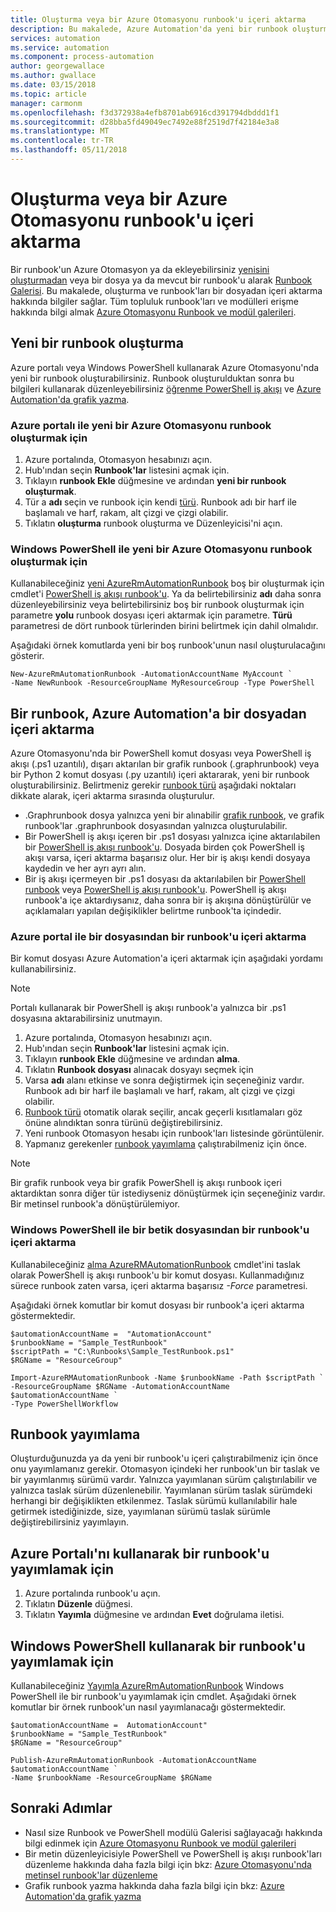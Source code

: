 ```yaml
---
title: Oluşturma veya bir Azure Otomasyonu runbook'u içeri aktarma
description: Bu makalede, Azure Automation'da yeni bir runbook oluşturmak veya bir dosyadan içe açıklar.
services: automation
ms.service: automation
ms.component: process-automation
author: georgewallace
ms.author: gwallace
ms.date: 03/15/2018
ms.topic: article
manager: carmonm
ms.openlocfilehash: f3d372938a4efb8701ab6916cd391794dbddd1f1
ms.sourcegitcommit: d28bba5fd49049ec7492e88f2519d7f42184e3a8
ms.translationtype: MT
ms.contentlocale: tr-TR
ms.lasthandoff: 05/11/2018
---
```

# <a name="creating-or-importing-a-runbook-in-azure-automation"></a>Oluşturma veya bir Azure Otomasyonu runbook'u içeri aktarma
Bir runbook'un Azure Otomasyon ya da ekleyebilirsiniz [yenisini oluşturmadan](#creating-a-new-runbook) veya bir dosya ya da mevcut bir runbook'u alarak [Runbook Galerisi](automation-runbook-gallery.md). Bu makalede, oluşturma ve runbook'ları bir dosyadan içeri aktarma hakkında bilgiler sağlar.  Tüm topluluk runbook'ları ve modülleri erişme hakkında bilgi almak [Azure Otomasyonu Runbook ve modül galerileri](automation-runbook-gallery.md).

## <a name="creating-a-new-runbook"></a>Yeni bir runbook oluşturma
Azure portalı veya Windows PowerShell kullanarak Azure Otomasyonu'nda yeni bir runbook oluşturabilirsiniz. Runbook oluşturulduktan sonra bu bilgileri kullanarak düzenleyebilirsiniz [öğrenme PowerShell iş akışı](automation-powershell-workflow.md) ve [Azure Automation'da grafik yazma](automation-graphical-authoring-intro.md).

### <a name="to-create-a-new-azure-automation-runbook-with-the-azure-portal"></a>Azure portalı ile yeni bir Azure Otomasyonu runbook oluşturmak için
1. Azure portalında, Otomasyon hesabınızı açın.
2. Hub'ından seçin **Runbook'lar** listesini açmak için.
3. Tıklayın **runbook Ekle** düğmesine ve ardından **yeni bir runbook oluşturmak**.
4. Tür a **adı** seçin ve runbook için kendi [türü](automation-runbook-types.md). Runbook adı bir harf ile başlamalı ve harf, rakam, alt çizgi ve çizgi olabilir.
5. Tıklatın **oluşturma** runbook oluşturma ve Düzenleyicisi'ni açın.

### <a name="to-create-a-new-azure-automation-runbook-with-windows-powershell"></a>Windows PowerShell ile yeni bir Azure Otomasyonu runbook oluşturmak için
Kullanabileceğiniz [yeni AzureRmAutomationRunbook](https://msdn.microsoft.com/library/mt619376.aspx) boş bir oluşturmak için cmdlet'i [PowerShell iş akışı runbook'u](automation-runbook-types.md#powershell-workflow-runbooks). Ya da belirtebilirsiniz **adı** daha sonra düzenleyebilirsiniz veya belirtebilirsiniz boş bir runbook oluşturmak için parametre **yolu** runbook dosyası içeri aktarmak için parametre. **Türü** parametresi de dört runbook türlerinden birini belirtmek için dahil olmalıdır.

Aşağıdaki örnek komutlarda yeni bir boş runbook'unun nasıl oluşturulacağını gösterir.

    New-AzureRmAutomationRunbook -AutomationAccountName MyAccount `
    -Name NewRunbook -ResourceGroupName MyResourceGroup -Type PowerShell

## <a name="importing-a-runbook-from-a-file-into-azure-automation"></a>Bir runbook, Azure Automation'a bir dosyadan içeri aktarma
Azure Otomasyonu'nda bir PowerShell komut dosyası veya PowerShell iş akışı (.ps1 uzantılı), dışarı aktarılan bir grafik runbook (.graphrunbook) veya bir Python 2 komut dosyası (.py uzantılı) içeri aktararak, yeni bir runbook oluşturabilirsiniz.  Belirtmeniz gerekir [runbook türü](automation-runbook-types.md) aşağıdaki noktaları dikkate alarak, içeri aktarma sırasında oluşturulur.

* .Graphrunbook dosya yalnızca yeni bir alınabilir [grafik runbook](automation-runbook-types.md#graphical-runbooks), ve grafik runbook'lar .graphrunbook dosyasından yalnızca oluşturulabilir.
* Bir PowerShell iş akışı içeren bir .ps1 dosyası yalnızca içine aktarılabilen bir [PowerShell iş akışı runbook'u](automation-runbook-types.md#powershell-workflow-runbooks).  Dosyada birden çok PowerShell iş akışı varsa, içeri aktarma başarısız olur. Her bir iş akışı kendi dosyaya kaydedin ve her ayrı ayrı alın.
* Bir iş akışı içermeyen bir .ps1 dosyası da aktarılabilen bir [PowerShell runbook](automation-runbook-types.md#powershell-runbooks) veya [PowerShell iş akışı runbook'u](automation-runbook-types.md#powershell-workflow-runbooks).  PowerShell iş akışı runbook'a içe aktardıysanız, daha sonra bir iş akışına dönüştürülür ve açıklamaları yapılan değişiklikler belirtme runbook'ta içindedir.

### <a name="to-import-a-runbook-from-a-file-with-the-azure-portal"></a>Azure portal ile bir dosyasından bir runbook'u içeri aktarma
Bir komut dosyası Azure Automation'a içeri aktarmak için aşağıdaki yordamı kullanabilirsiniz.  

> [!NOTE]
> Portalı kullanarak bir PowerShell iş akışı runbook'a yalnızca bir .ps1 dosyasına aktarabilirsiniz unutmayın.
> 
> 

1. Azure portalında, Otomasyon hesabınızı açın.
2. Hub'ından seçin **Runbook'lar** listesini açmak için.
3. Tıklayın **runbook Ekle** düğmesine ve ardından **alma**.
4. Tıklatın **Runbook dosyası** alınacak dosyayı seçmek için
5. Varsa **adı** alanı etkinse ve sonra değiştirmek için seçeneğiniz vardır.  Runbook adı bir harf ile başlamalı ve harf, rakam, alt çizgi ve çizgi olabilir.
6. [Runbook türü](automation-runbook-types.md) otomatik olarak seçilir, ancak geçerli kısıtlamaları göz önüne alındıktan sonra türünü değiştirebilirsiniz. 
7. Yeni runbook Otomasyon hesabı için runbook'ları listesinde görüntülenir.
8. Yapmanız gerekenler [runbook yayımlama](#publishing-a-runbook) çalıştırabilmeniz için önce.

> [!NOTE]
> Bir grafik runbook veya bir grafik PowerShell iş akışı runbook içeri aktardıktan sonra diğer tür istediyseniz dönüştürmek için seçeneğiniz vardır. Bir metinsel runbook'a dönüştürülemiyor.
>  
> 

### <a name="to-import-a-runbook-from-a-script-file-with-windows-powershell"></a>Windows PowerShell ile bir betik dosyasından bir runbook'u içeri aktarma
Kullanabileceğiniz [alma AzureRMAutomationRunbook](https://msdn.microsoft.com/library/mt603735.aspx) cmdlet'ini taslak olarak PowerShell iş akışı runbook'u bir komut dosyası. Kullanmadığınız sürece runbook zaten varsa, içeri aktarma başarısız *-Force* parametresi. 

Aşağıdaki örnek komutlar bir komut dosyası bir runbook'a içeri aktarma göstermektedir.

    $automationAccountName =  "AutomationAccount"
    $runbookName = "Sample_TestRunbook"
    $scriptPath = "C:\Runbooks\Sample_TestRunbook.ps1"
    $RGName = "ResourceGroup"

    Import-AzureRMAutomationRunbook -Name $runbookName -Path $scriptPath `
    -ResourceGroupName $RGName -AutomationAccountName $automationAccountName `
    -Type PowerShellWorkflow 


## <a name="publishing-a-runbook"></a>Runbook yayımlama
Oluşturduğunuzda ya da yeni bir runbook'u içeri çalıştırabilmeniz için önce onu yayımlamanız gerekir.  Otomasyon içindeki her runbook'un bir taslak ve bir yayımlanmış sürümü vardır. Yalnızca yayımlanan sürüm çalıştırılabilir ve yalnızca taslak sürüm düzenlenebilir. Yayımlanan sürüm taslak sürümdeki herhangi bir değişiklikten etkilenmez. Taslak sürümü kullanılabilir hale getirmek istediğinizde, size, yayımlanan sürümü taslak sürümle değiştirebilirsiniz yayımlayın.

## <a name="to-publish-a-runbook-using-the-azure-portal"></a>Azure Portalı'nı kullanarak bir runbook'u yayımlamak için
1. Azure portalında runbook'u açın.
2. Tıklatın **Düzenle** düğmesi.
3. Tıklatın **Yayımla** düğmesine ve ardından **Evet** doğrulama iletisi.

## <a name="to-publish-a-runbook-using-windows-powershell"></a>Windows PowerShell kullanarak bir runbook'u yayımlamak için
Kullanabileceğiniz [Yayımla AzureRmAutomationRunbook](https://msdn.microsoft.com/library/mt603705.aspx) Windows PowerShell ile bir runbook'u yayımlamak için cmdlet. Aşağıdaki örnek komutlar bir örnek runbook'un nasıl yayımlanacağı göstermektedir.

    $automationAccountName =  AutomationAccount"
    $runbookName = "Sample_TestRunbook"
    $RGName = "ResourceGroup"

    Publish-AzureRmAutomationRunbook -AutomationAccountName $automationAccountName `
    -Name $runbookName -ResourceGroupName $RGName


## <a name="next-steps"></a>Sonraki Adımlar
* Nasıl size Runbook ve PowerShell modülü Galerisi sağlayacağı hakkında bilgi edinmek için [Azure Otomasyonu Runbook ve modül galerileri](automation-runbook-gallery.md)
* Bir metin düzenleyicisiyle PowerShell ve PowerShell iş akışı runbook'ları düzenleme hakkında daha fazla bilgi için bkz: [Azure Otomasyonu'nda metinsel runbook'lar düzenleme](automation-edit-textual-runbook.md)
* Grafik runbook yazma hakkında daha fazla bilgi için bkz: [Azure Automation'da grafik yazma](automation-graphical-authoring-intro.md)

